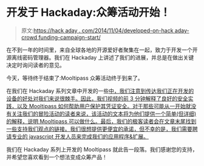 # 开发于 Hackaday:众筹活动开始！

> 原文:[https://hack aday . com/2014/11/04/developed-on-hack aday-crowd funding-campaign-start/](https://hackaday.com/2014/11/04/developed-on-hackaday-crowdfunding-campaign-start/)

在不到一年的时间里，来自全球各地的开源爱好者聚集在一起，致力于开发一个开源离线密码管理器。我们在 Hackaday 上讲述了我们的进展，并总是在做出关键决定时询问读者的意见。

今天，等待终于结束了:Mooltipass 众筹活动终于到来了。

在我们在 Hackaday 系列文章中开发的一些[中，我们注意到传达我们正在开发的设备的好处对我们来说很棘手。因此，我们视频的前 3 分钟解释了良好的安全实践，以及 Mooltipass 如何帮助用户保护其凭证安全。对于那些可能从一开始就没有关注我们的冒险活动的读者来说，该活动的文本将为他们提供一个简单(但详细)的解释，说明 Mooltipass 可以做什么。最后，我们的极客读者会在文章末尾找到一些支持我们观点的链接。我们很想提供更便宜的承诺，但不幸的是，我们需要聘请专业的 javascript 开发人员来完成我们的应用程序&扩展。](http://hackaday.com/tag/developed-on-hackaday/)

我们在 Hackaday 系列上开发的 Mooltipass 就此告一段落。我们感谢您的支持，并希望您喜欢看到一个想法变成众筹产品！